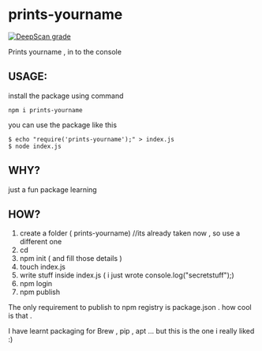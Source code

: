 # prints-yourname

[![DeepScan grade](https://deepscan.io/api/teams/11055/projects/13974/branches/249132/badge/grade.svg)](https://deepscan.io/dashboard#view=project&tid=11055&pid=13974&bid=249132)

Prints yourname , in to the console 

## USAGE:

install the package using command 

```
npm i prints-yourname
```


you can use the package like this
```
$ echo "require('prints-yourname');" > index.js
$ node index.js
```

## WHY?

just a fun package learning 


## HOW?

1. create a folder ( prints-yourname) //its already taken now , so use a different one 
2. cd <folder>
3. npm init ( and fill those details )
4. touch index.js 
5. write stuff inside index.js ( i just wrote console.log("secretstuff");)
6. npm login 
7. npm publish 

The only requirement to publish to npm registry is  package.json . how cool is that . 

I have learnt packaging for Brew , pip , apt ... but this is the one i really liked :) 




